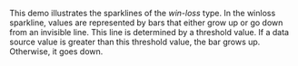 This demo illustrates the sparklines of&nbsp;the _win-loss_ type. In&nbsp;the winloss sparkline, values are represented by&nbsp;bars that either grow up&nbsp;or&nbsp;go&nbsp;down from an&nbsp;invisible line. This line is&nbsp;determined by&nbsp;a&nbsp;threshold value. If&nbsp;a&nbsp;data source value is&nbsp;greater than this threshold value, the bar grows&nbsp;up. Otherwise, it&nbsp;goes down.